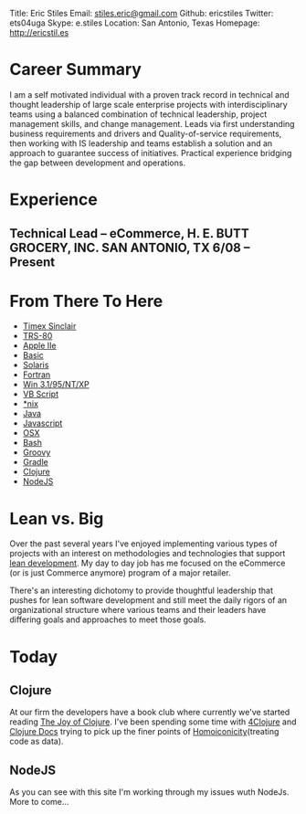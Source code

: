 Title: Eric Stiles
Email: stiles.eric@gmail.com
Github: ericstiles
Twitter: ets04uga
Skype: e.stiles
Location: San Antonio, Texas
Homepage: http://ericstil.es


# Career Summary

I am a self motivated individual with a proven track record in technical and thought leadership of large scale enterprise
projects with interdisciplinary teams using a balanced combination of technical leadership, project management skills,
and change management. Leads via first understanding business requirements and drivers and Quality-of-service
requirements, then working with IS leadership and teams establish a solution and an approach to guarantee success of
initiatives.  Practical experience bridging the gap between development and operations.

# Experience
## Technical Lead – eCommerce, H. E. BUTT GROCERY, INC. SAN ANTONIO, TX	6/08 – Present


# From There To Here

 - [Timex Sinclair](http://en.wikipedia.org/wiki/Timex_Sinclair_1000)
 - [TRS-80](http://http://en.wikipedia.org/wiki/TRS-80)
 - [Apple IIe](http://en.wikipedia.org/wiki/Apple_IIe)
 - [Basic](http://en.wikipedia.org/wiki/BASIC)
 - [Solaris](http://en.wikipedia.org/wiki/Solaris_%28operating_system%29)
 - [Fortran](http://en.wikipedia.org/wiki/Fortran)
 - [Win 3.1/95/NT/XP](http://en.wikipedia.org/wiki/Windows_3.1x)
 - [VB Script](http://en.wikipedia.org/wiki/VBScript)
 - [*nix](http://en.wikipedia.org/wiki/Linux)
 - [Java](http://en.wikipedia.org/wiki/Java_%28programming_language%29)
 - [Javascript](http://en.wikipedia.org/wiki/JavaScript)
 - [OSX](http://en.wikipedia.org/wiki/OS_X)
 - [Bash](http://en.wikipedia.org/wiki/Bash_%28Unix_shell%29)
 - [Groovy](http://en.wikipedia.org/wiki/Groovy_%28programming_language%29)
 - [Gradle](http://en.wikipedia.org/wiki/Gradle)
 - [Clojure](http://en.wikipedia.org/wiki/Clojure)
 - [NodeJS](http://en.wikipedia.org/wiki/Nodejs)

# Lean vs. Big

Over the past several years I've enjoyed implementing various types of projects with an interest on
methodologies and technologies that support [lean development](http://en.wikipedia.org/wiki/Lean_software_development).
My day to day job has me focused on the eCommerce (or is just Commerce anymore) program of a major retailer.

There's an interesting dichotomy to provide thoughtful leadership that pushes for lean software development and still meet
the daily rigors of an organizational structure where various teams and their leaders have differing goals and
approaches to meet those goals.

# Today

## Clojure

At our firm the developers have a book club where currently we've started reading [The Joy of Clojure]().  I've been
spending some time with [4Clojure]() and [Clojure Docs]() trying to pick up the finer points of
[Homoiconicity](http://en.wikipedia.org/wiki/Homoiconicity)(treating code as data).

## NodeJS

As you can see with this site I'm working through my issues wuth NodeJs.  More to come...